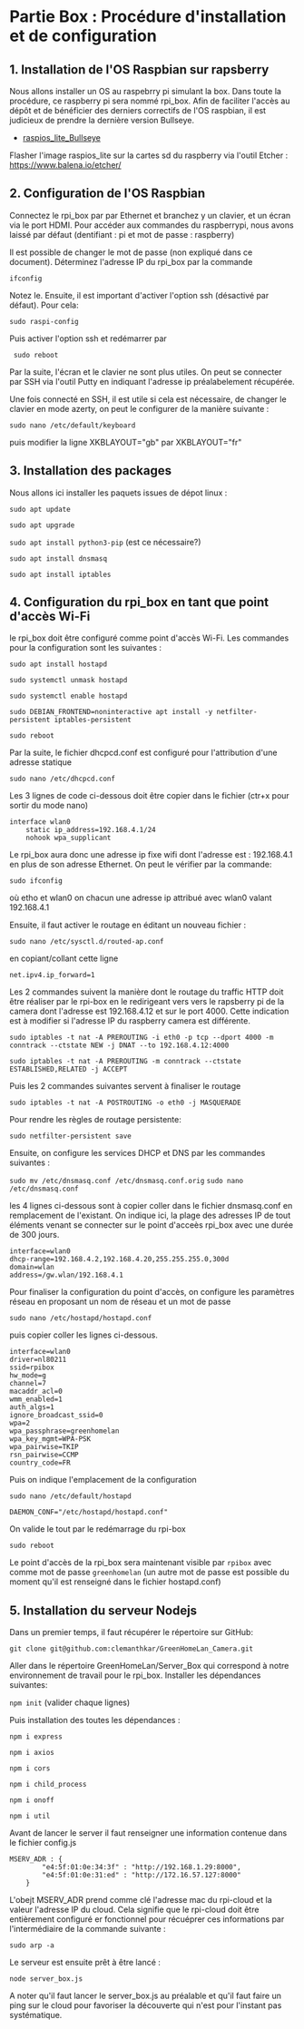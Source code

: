 # **Partie Box : Procédure d'installation et de configuration**

## **1. Installation de l'OS Raspbian sur rapsberry**
Nous allons installer un OS au raspebrry pi simulant la box. Dans toute la procédure, ce raspberry pi sera nommé rpi_box.
Afin de faciliter l'accès au dépôt et de bénéficier des derniers correctifs de l'OS raspbian, il est judicieux de prendre la dernière version Bullseye. 
- [raspios_lite_Bullseye](https://downloads.raspberrypi.org/raspios_lite_armhf/images/raspios_lite_armhf-2022-04-07/)


Flasher l'image raspios_lite sur la cartes sd du raspberry via l'outil Etcher : https://www.balena.io/etcher/

## **2. Configuration de l'OS Raspbian**

Connectez le rpi_box par par Ethernet et branchez y un clavier, et un écran via le port HDMI.
Pour accéder aux commandes du raspberrypi, nous avons laissé par défaut (dentifiant : pi et mot de passe : raspberry)


Il est possible de changer le mot de passe (non expliqué dans ce document). Déterminez l'adresse IP du rpi_box par la commande

`ifconfig`

Notez le. Ensuite, il est important d'activer l'option ssh (désactivé par défaut). Pour cela:

`sudo raspi-config`

Puis activer l'option ssh et  redémarrer par 

` sudo reboot`

Par la suite, l'écran et le clavier ne sont plus utiles. On peut se connecter par SSH via l'outil Putty en indiquant l'adresse ip préalabelement récupérée.

Une fois connecté en  SSH, il est utile si cela est nécessaire, de changer le clavier en mode azerty, on peut le configurer de la manière suivante :

`sudo nano /etc/default/keyboard`			

puis modifier la ligne XKBLAYOUT="gb" par XKBLAYOUT="fr"						


## **3. Installation des packages**

Nous allons ici installer les paquets issues de dépot linux :

`sudo apt update`

`sudo apt upgrade`

`sudo apt install python3-pip` (est ce nécessaire?)

`sudo apt install dnsmasq`

`sudo apt install iptables`



## **4. Configuration du rpi_box en tant que point d'accès Wi-Fi**

le rpi_box doit être configuré comme point d'accès Wi-Fi. Les commandes pour la configuration sont les suivantes :

`sudo apt install hostapd`		

`sudo systemctl unmask hostapd`	

`sudo systemctl enable hostapd	`	

`sudo DEBIAN_FRONTEND=noninteractive apt install -y netfilter-persistent iptables-persistent`	

`sudo reboot`
		
Par la suite, le fichier dhcpcd.conf est configuré pour l'attribution d'une adresse statique

`sudo nano /etc/dhcpcd.conf`

Les 3 lignes de code ci-dessous doit être copier dans le fichier (ctr+x pour sortir du mode nano)

```
interface wlan0
    static ip_address=192.168.4.1/24
    nohook wpa_supplicant
```

Le rpi_box aura donc une adresse ip fixe wifi dont l'adresse est : 192.168.4.1 en plus de son adresse Ethernet. On peut le vérifier par la commande: 

`sudo ifconfig`

où etho et wlan0 on chacun une adresse ip attribué avec wlan0 valant 192.168.4.1

Ensuite, il faut activer le routage	en éditant un nouveau fichier : 

`sudo nano /etc/sysctl.d/routed-ap.conf`

en copiant/collant cette ligne

```
net.ipv4.ip_forward=1				
```

Les 2 commandes suivent la manière dont le routage du traffic HTTP doit être réaliser par le rpi-box en le redirigeant vers vers le rapsberry pi de la camera dont l'adresse est 192.168.4.12 et sur le port 4000. Cette indication est à modifier si l'adresse IP du raspberry camera est différente.

`sudo iptables -t nat -A PREROUTING -i eth0 -p tcp --dport 4000 -m conntrack --ctstate NEW -j DNAT --to 192.168.4.12:4000`

`sudo iptables -t nat -A PREROUTING -m conntrack --ctstate ESTABLISHED,RELATED -j ACCEPT`

Puis les 2 commandes suivantes servent à finaliser le routage

`sudo iptables -t nat -A POSTROUTING -o eth0 -j MASQUERADE`

Pour rendre les règles de routage persistente:

`sudo netfilter-persistent save`	


Ensuite, on configure les services DHCP et DNS par les commandes suivantes :

`sudo mv /etc/dnsmasq.conf /etc/dnsmasq.conf.orig`
`sudo nano /etc/dnsmasq.conf`

les 4 lignes ci-dessous sont à copier coller dans le fichier dnsmasq.conf en remplacement de l'existant. On indique ici, la plage des adresses IP de tout éléments venant se connecter sur le point d'acceès rpi_box avec une durée de 300 jours. 

```
interface=wlan0
dhcp-range=192.168.4.2,192.168.4.20,255.255.255.0,300d
domain=wlan
address=/gw.wlan/192.168.4.1
```

Pour finaliser la configuration du point d'accès, on configure les paramètres réseau en proposant un nom de réseau et un mot de passe		

`sudo nano /etc/hostapd/hostapd.conf`

puis copier coller les lignes ci-dessous. 
```    
interface=wlan0
driver=nl80211
ssid=rpibox
hw_mode=g
channel=7
macaddr_acl=0
wmm_enabled=1
auth_algs=1
ignore_broadcast_ssid=0
wpa=2
wpa_passphrase=greenhomelan
wpa_key_mgmt=WPA-PSK
wpa_pairwise=TKIP
rsn_pairwise=CCMP
country_code=FR
```

Puis on indique l'emplacement de la configuration

`sudo nano /etc/default/hostapd`

```
DAEMON_CONF="/etc/hostapd/hostapd.conf"
```

On valide le tout par le redémarrage du rpi-box

`sudo reboot`

Le point d'accès de la rpi_box sera maintenant visible par `rpibox` avec comme mot de passe `greenhomelan` 
(un autre mot de passe est possible du moment qu'il est renseigné dans le fichier hostapd.conf)

## **5. Installation du serveur Nodejs**

Dans un premier temps, il faut récupérer le répertoire sur GitHub:

`git clone git@github.com:clemanthkar/GreenHomeLan_Camera.git`

Aller dans le répertoire GreenHomeLan/Server_Box qui correspond à notre environnement de travail pour le rpi_box. Installer les dépendances suivantes:

`npm init` (valider chaque lignes)

 Puis installation des toutes les dépendances : 

`npm i express`

`npm i axios`

`npm i cors`

`npm i child_process`

`npm i onoff`

`npm i util`

Avant de lancer le server il faut renseigner une information contenue dans le fichier config.js

```
MSERV_ADR : {
        "e4:5f:01:0e:34:3f" : "http://192.168.1.29:8000",
        "e4:5f:01:0e:31:ed" : "http://172.16.57.127:8000"
    }
```
L'obejt MSERV_ADR prend comme clé l'adresse mac du rpi-cloud et la valeur l'adresse IP du cloud. Cela signifie que le rpi-cloud doit être entièrement configuré er fonctionnel pour récuéprer ces informations par l'intermédiaire de la commande suivante : 

`sudo arp -a`

Le serveur est ensuite prêt à être lancé : 

`node server_box.js`

A noter qu'il faut lancer le server_box.js au préalable et qu'il faut faire un ping sur le cloud pour favoriser la découverte qui n'est pour l'instant pas systématique.